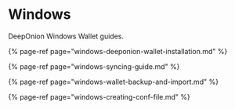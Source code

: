 # Windows

DeepOnion Windows Wallet guides.

{% page-ref page="windows-deeponion-wallet-installation.md" %}

{% page-ref page="windows-syncing-guide.md" %}

{% page-ref page="windows-wallet-backup-and-import.md" %}

{% page-ref page="windows-creating-conf-file.md" %}



